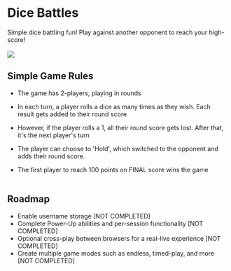 # Dice Battles

Simple dice battling fun! Play against another opponent to reach your high-score!
<br><br>
<img src="https://i.gyazo.com/6943e44e01a3c419aed3dda80e8c1edd.png">
<br>
## Simple Game Rules

- The game has 2-players, playing in rounds
- In each turn, a player rolls a dice as many times as they wish. Each result gets added to their round score
- However, if the player rolls a 1, all their round score gets lost. After that, it's the next player's turn
- The player can choose to 'Hold', which switched to the opponent and adds their round score.

- The first player to reach 100 points on FINAL score wins the game
<br><br>
## Roadmap

- Enable username storage [NOT COMPLETED]
- Complete Power-Up abilities and per-session functionality [NOT COMPLETED]
- Optional cross-play between browsers for a real-live experience [NOT COMPLETED]
- Create multiple game modes such as endless, timed-play, and more [NOT COMPLETED]

